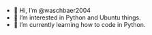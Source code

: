 - 👋 Hi, I’m @waschbaer2004
- 👀 I’m interested in Python and Ubuntu things.
- 🌱 I’m currently learning how to code in Python.

<!---
waschbaer2004/waschbaer2004 is a ✨ special ✨ repository because its `README.md` (this file) appears on your GitHub profile.
You can click the Preview link to take a look at your changes.
--->
